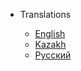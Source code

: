
- Translations

  - [English](/en/docs/ftc/index.md)
  - [Kazakh](/kz/docs/ftc/index.md)
  - [Русский](/ru/docs/ftc/index.md)

